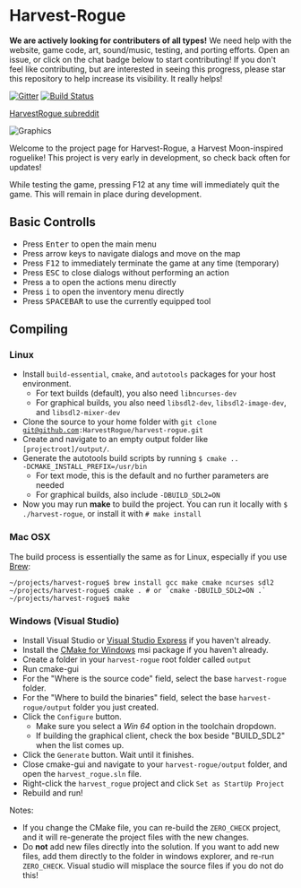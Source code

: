 # Harvest-Rogue

**We are actively looking for contributers of all types!**
We need help with the website, game code, art, sound/music, testing, and porting efforts. Open an issue, or click on the chat badge below to start contributing! If you don't feel like contributing, but are interested in seeing this progress, please star this repository to help increase its visibility. It really helps!

[![Gitter](https://badges.gitter.im/essial/harvest-rogue.svg)](https://gitter.im/essial/harvest-rogue?utm_source=badge&utm_medium=badge&utm_campaign=pr-badge)
[![Build Status](https://travis-ci.org/HarvestRogue/harvest-rogue.svg?branch=master)](https://travis-ci.org/HarvestRogue/harvest-rogue)

[HarvestRogue subreddit](https://www.reddit.com/r/harvestrogue/)

![Graphics](http://www.harvestrogue.com/images/screenshots/alpha1.png)

Welcome to the project page for Harvest-Rogue, a Harvest Moon-inspired roguelike! This project is very early in development, so check back often for updates!

While testing the game, pressing F12 at any time will immediately quit the game. This will remain in place during development.

## Basic Controlls
* Press <kbd>Enter</kbd> to open the main menu
* Press arrow keys to navigate dialogs and move on the map
* Press <kbd>F12</kbd> to immediately terminate the game at any time (temporary)
* Press <kbd>ESC</kbd> to close dialogs without performing an action
* Press <kbd>a</kbd> to open the actions menu directly
* Press <kbd>i</kbd> to open the inventory menu directly
* Press <kbd>SPACEBAR</kbd> to use the currently equipped tool

## Compiling

### Linux

* Install <code>build-essential</code>, <code>cmake</code>, and <code>autotools</code> packages for your host environment.
  * For text builds (default), you also need <code>libncurses-dev</code>
  * For graphical builds, you also need <code>libsdl2-dev</code>, <code>libsdl2-image-dev</code>, and <code>libsdl2-mixer-dev</code>
* Clone the source to your home folder with <code>git clone git@github.com:HarvestRogue/harvest-rogue.git</code>
* Create and navigate to an empty output folder like <code>[projectroot]/output/</code>.
* Generate the autotools build scripts by running <code>$ cmake .. -DCMAKE_INSTALL_PREFIX=/usr/bin</code>
  * For text mode, this is the default and no further parameters are needed
  * For graphical builds, also include <code>-DBUILD_SDL2=ON</code>
* Now you may run **make** to build the project. You can run it locally with <code>$ ./harvest-rogue</code>, or install it with <code># make install</code>

### Mac OSX

The build process is essentially the same as for Linux, especially if you use [Brew](http://brew.sh/):

```
~/projects/harvest-rogue$ brew install gcc make cmake ncurses sdl2
~/projects/harvest-rogue$ cmake . # or `cmake -DBUILD_SDL2=ON .`
~/projects/harvest-rogue$ make
```

### Windows (Visual Studio)
* Install Visual Studio or [Visual Studio Express](https://www.visualstudio.com/en-us/products/visual-studio-express-vs.aspx) if you haven't already.
* Install the [CMake for Windows](https://cmake.org/download/) msi package if you haven't already.
* Create a folder in your <code>harvest-rogue</code> root folder called <code>output</code>
* Run cmake-gui
* For the "Where is the source code" field, select the base <code>harvest-rogue</code> folder.
* For the "Where to build the binaries" field, select the base <code>harvest-rogue/output</code> folder you just created.
* Click the <code>Configure</code> button.
  * Make sure you select a *Win 64* option in the toolchain dropdown.
  * If building the graphical client, check the box beside "BUILD_SDL2" when the list comes up.
* Click the <code>Generate</code> button. Wait until it finishes.
* Close cmake-gui and navigate to your <code>harvest-rogue/output</code> folder, and open the <code>harvest_rogue.sln</code> file.
* Right-click the <code>harvest_rogue</code> project and click <code>Set as StartUp Project</code>
* Rebuild and run!

Notes:

* If you change the CMake file, you can re-build the <code>ZERO_CHECK</code> project, and it will re-generate the project files with the new changes.
* Do **not** add new files directly into the solution. If you want to add new files, add them directly to the folder in windows explorer, and re-run <code>ZERO_CHECK</code>. Visual studio will misplace the source files if you do not do this!
